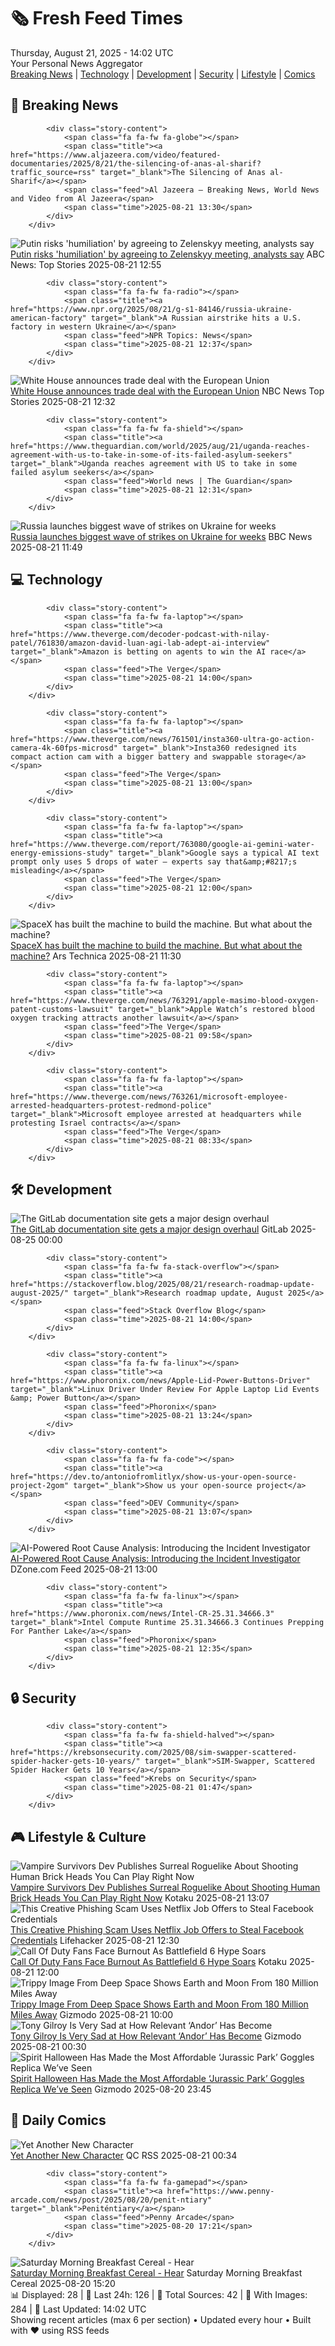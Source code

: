 <!-- Processing 54 RSS feeds at 2025-08-21 14:02:02 UTC -->
<!-- Processing: Saturday Morning Breakfast Cereal -->
<!-- Processing: Penny Arcade -->
<!-- Processing: Poorly Drawn Lines -->
<!-- Processing: Dilbert -->
<!-- Processing: Questionable Content -->
<!-- Processing: Dinosaur Comics -->
<!-- Processing: Al Jazeera Breaking News -->
<!-- Processing: CBC News -->
<!-- Error processing https://rss.cbc.ca/lineup/topstories.xml: The read operation timed out -->
<!-- Processing: Reuters Top News -->
<!-- Processing: ABC News Breaking -->
<!-- Processing: NBC News Breaking -->
<!-- Processing: Sky News World -->
<!-- Processing: The Verge -->
<!-- Processing: Ars Technica -->
<!-- Processing: O'Reilly Radar -->
<!-- Processing: StackOverflow Blog -->
<!-- Processing: Phoronix Linux News -->
<!-- Processing: OMG! Ubuntu -->
<!-- Processing: GitHub Blog -->
<!-- Processing: DZone -->
<!-- Processing: Coding Horror -->
<!-- Generated 6 new posts out of 21 feeds processed -->
<div class="newspaper-header">
    <h1 class="newspaper-title">🗞️ Fresh Feed Times</h1>
    <div class="newspaper-date">Thursday, August 21, 2025 - 14:02 UTC</div>
    <div class="newspaper-subtitle">Your Personal News Aggregator</div>
</div>

<div class="newspaper-nav">
    <a href="#breaking">Breaking News</a> |
    <a href="#tech">Technology</a> |
    <a href="#dev">Development</a> |
    <a href="#security">Security</a> |
    <a href="#lifestyle">Lifestyle</a> |
    <a href="#webcomics">Comics</a>
</div>

<div class="news-section breaking-news" id="breaking">
<h2 class="section-header">🚨 Breaking News</h2>
<div class="stories-container">
<div class="story">
            
            <div class="story-content">
                <span class="fa fa-fw fa-globe"></span>
                <span class="title"><a href="https://www.aljazeera.com/video/featured-documentaries/2025/8/21/the-silencing-of-anas-al-sharif?traffic_source=rss" target="_blank">The Silencing of Anas al-Sharif</a></span>
                <span class="feed">Al Jazeera – Breaking News, World News and Video from Al Jazeera</span>
                <span class="time">2025-08-21 13:30</span>
            </div>
        </div>
<div class="story">
            <img src="https://s.abcnews.com/images/International/Kyiv-memorial-DB-250820_1755703727218_hpMain_4x3t_384.jpg" alt="Putin risks &#x27;humiliation&#x27; by agreeing to Zelenskyy meeting, analysts say" class="story-image" loading="lazy" onerror="this.style.display='none'">
            <div class="story-content">
                <span class="fa fa-fw fa-tv"></span>
                <span class="title"><a href="https://abcnews.go.com/International/putin-zelenskyy-meeting-matters-happen/story?id=124813228" target="_blank">Putin risks &#x27;humiliation&#x27; by agreeing to Zelenskyy meeting, analysts say</a></span>
                <span class="feed">ABC News: Top Stories</span>
                <span class="time">2025-08-21 12:55</span>
            </div>
        </div>
<div class="story">
            
            <div class="story-content">
                <span class="fa fa-fw fa-radio"></span>
                <span class="title"><a href="https://www.npr.org/2025/08/21/g-s1-84146/russia-ukraine-american-factory" target="_blank">A Russian airstrike hits a U.S. factory in western Ukraine</a></span>
                <span class="feed">NPR Topics: News</span>
                <span class="time">2025-08-21 12:37</span>
            </div>
        </div>
<div class="story">
            <img src="https://media-cldnry.s-nbcnews.com/image/upload/t_fit_1500w/mpx/2704722219/2025_08/1755779552217_now_mnn_eu_trade_deal_announcement_250821_1920x1080-e628og.jpg" alt="White House announces trade deal with the European Union" class="story-image" loading="lazy" onerror="this.style.display='none'">
            <div class="story-content">
                <span class="fa fa-fw fa-broadcast-tower"></span>
                <span class="title"><a href="https://www.nbcnews.com/now/video/white-house-announces-trade-deal-with-the-european-union-245482565609" target="_blank">White House announces trade deal with the European Union</a></span>
                <span class="feed">NBC News Top Stories</span>
                <span class="time">2025-08-21 12:32</span>
            </div>
        </div>
<div class="story">
            
            <div class="story-content">
                <span class="fa fa-fw fa-shield"></span>
                <span class="title"><a href="https://www.theguardian.com/world/2025/aug/21/uganda-reaches-agreement-with-us-to-take-in-some-of-its-failed-asylum-seekers" target="_blank">Uganda reaches agreement with US to take in some failed asylum seekers</a></span>
                <span class="feed">World news | The Guardian</span>
                <span class="time">2025-08-21 12:31</span>
            </div>
        </div>
<div class="story">
            <img src="https://ichef.bbci.co.uk/ace/standard/240/cpsprodpb/7592/live/80b0af40-7e7d-11f0-83cc-c5da98c419b8.jpg" alt="Russia launches biggest wave of strikes on Ukraine for weeks" class="story-image" loading="lazy" onerror="this.style.display='none'">
            <div class="story-content">
                <span class="fa fa-fw fa-earth-americas"></span>
                <span class="title"><a href="https://www.bbc.com/news/articles/c62wj8yje2eo?at_medium=RSS&at_campaign=rss" target="_blank">Russia launches biggest wave of strikes on Ukraine for weeks</a></span>
                <span class="feed">BBC News</span>
                <span class="time">2025-08-21 11:49</span>
            </div>
        </div>
</div>
</div>
<div class="news-section tech-news" id="tech">
<h2 class="section-header">💻 Technology</h2>
<div class="stories-container">
<div class="story">
            
            <div class="story-content">
                <span class="fa fa-fw fa-laptop"></span>
                <span class="title"><a href="https://www.theverge.com/decoder-podcast-with-nilay-patel/761830/amazon-david-luan-agi-lab-adept-ai-interview" target="_blank">Amazon is betting on agents to win the AI race</a></span>
                <span class="feed">The Verge</span>
                <span class="time">2025-08-21 14:00</span>
            </div>
        </div>
<div class="story">
            
            <div class="story-content">
                <span class="fa fa-fw fa-laptop"></span>
                <span class="title"><a href="https://www.theverge.com/news/761501/insta360-ultra-go-action-camera-4k-60fps-microsd" target="_blank">Insta360 redesigned its compact action cam with a bigger battery and swappable storage</a></span>
                <span class="feed">The Verge</span>
                <span class="time">2025-08-21 13:00</span>
            </div>
        </div>
<div class="story">
            
            <div class="story-content">
                <span class="fa fa-fw fa-laptop"></span>
                <span class="title"><a href="https://www.theverge.com/report/763080/google-ai-gemini-water-energy-emissions-study" target="_blank">Google says a typical AI text prompt only uses 5 drops of water — experts say that&amp;#8217;s misleading</a></span>
                <span class="feed">The Verge</span>
                <span class="time">2025-08-21 12:00</span>
            </div>
        </div>
<div class="story">
            <img src="https://cdn.arstechnica.net/wp-content/uploads/2025/08/starfactory-500x500.jpg" alt="SpaceX has built the machine to build the machine. But what about the machine?" class="story-image" loading="lazy" onerror="this.style.display='none'">
            <div class="story-content">
                <span class="fa fa-fw fa-cog"></span>
                <span class="title"><a href="https://arstechnica.com/space/2025/08/spacex-has-built-the-machine-to-build-the-machine-but-what-about-the-machine/" target="_blank">SpaceX has built the machine to build the machine. But what about the machine?</a></span>
                <span class="feed">Ars Technica</span>
                <span class="time">2025-08-21 11:30</span>
            </div>
        </div>
<div class="story">
            
            <div class="story-content">
                <span class="fa fa-fw fa-laptop"></span>
                <span class="title"><a href="https://www.theverge.com/news/763291/apple-masimo-blood-oxygen-patent-customs-lawsuit" target="_blank">Apple Watch’s restored blood oxygen tracking attracts another lawsuit</a></span>
                <span class="feed">The Verge</span>
                <span class="time">2025-08-21 09:58</span>
            </div>
        </div>
<div class="story">
            
            <div class="story-content">
                <span class="fa fa-fw fa-laptop"></span>
                <span class="title"><a href="https://www.theverge.com/news/763261/microsoft-employee-arrested-headquarters-protest-redmond-police" target="_blank">Microsoft employee arrested at headquarters while protesting Israel contracts</a></span>
                <span class="feed">The Verge</span>
                <span class="time">2025-08-21 08:33</span>
            </div>
        </div>
</div>
</div>
<div class="news-section dev-news" id="dev">
<h2 class="section-header">🛠️ Development</h2>
<div class="stories-container">
<div class="story">
            <img src="https://res.cloudinary.com/about-gitlab-com/image/upload/v1755617168/gz45eaygeb0nizf1kwyu.png" alt="The GitLab documentation site gets a major design overhaul" class="story-image" loading="lazy" onerror="this.style.display='none'">
            <div class="story-content">
                <span class="fa fa-fw fa-gitlab"></span>
                <span class="title"><a href="https://about.gitlab.com/blog/blog-post-slug/" target="_blank">The GitLab documentation site gets a major design overhaul</a></span>
                <span class="feed">GitLab</span>
                <span class="time">2025-08-25 00:00</span>
            </div>
        </div>
<div class="story">
            
            <div class="story-content">
                <span class="fa fa-fw fa-stack-overflow"></span>
                <span class="title"><a href="https://stackoverflow.blog/2025/08/21/research-roadmap-update-august-2025/" target="_blank">Research roadmap update, August 2025</a></span>
                <span class="feed">Stack Overflow Blog</span>
                <span class="time">2025-08-21 14:00</span>
            </div>
        </div>
<div class="story">
            
            <div class="story-content">
                <span class="fa fa-fw fa-linux"></span>
                <span class="title"><a href="https://www.phoronix.com/news/Apple-Lid-Power-Buttons-Driver" target="_blank">Linux Driver Under Review For Apple Laptop Lid Events &amp; Power Button</a></span>
                <span class="feed">Phoronix</span>
                <span class="time">2025-08-21 13:24</span>
            </div>
        </div>
<div class="story">
            
            <div class="story-content">
                <span class="fa fa-fw fa-code"></span>
                <span class="title"><a href="https://dev.to/antoniofromlitlyx/show-us-your-open-source-project-2gom" target="_blank">Show us your open-source project</a></span>
                <span class="feed">DEV Community</span>
                <span class="time">2025-08-21 13:07</span>
            </div>
        </div>
<div class="story">
            <img src="https://dz2cdn1.dzone.com/thumbnail?fid=18570288&w=600" alt="AI-Powered Root Cause Analysis: Introducing the Incident Investigator" class="story-image" loading="lazy" onerror="this.style.display='none'">
            <div class="story-content">
                <span class="fa fa-fw fa-newspaper"></span>
                <span class="title"><a href="https://dzone.com/articles/introducing-the-incident-investigator" target="_blank">AI-Powered Root Cause Analysis: Introducing the Incident Investigator</a></span>
                <span class="feed">DZone.com Feed</span>
                <span class="time">2025-08-21 13:00</span>
            </div>
        </div>
<div class="story">
            
            <div class="story-content">
                <span class="fa fa-fw fa-linux"></span>
                <span class="title"><a href="https://www.phoronix.com/news/Intel-CR-25.31.34666.3" target="_blank">Intel Compute Runtime 25.31.34666.3 Continues Prepping For Panther Lake</a></span>
                <span class="feed">Phoronix</span>
                <span class="time">2025-08-21 12:35</span>
            </div>
        </div>
</div>
</div>
<div class="news-section security-news" id="security">
<h2 class="section-header">🔒 Security</h2>
<div class="stories-container">
<div class="story">
            
            <div class="story-content">
                <span class="fa fa-fw fa-shield-halved"></span>
                <span class="title"><a href="https://krebsonsecurity.com/2025/08/sim-swapper-scattered-spider-hacker-gets-10-years/" target="_blank">SIM-Swapper, Scattered Spider Hacker Gets 10 Years</a></span>
                <span class="feed">Krebs on Security</span>
                <span class="time">2025-08-21 01:47</span>
            </div>
        </div>
</div>
</div>
<div class="news-section lifestyle-news" id="lifestyle">
<h2 class="section-header">🎮 Lifestyle & Culture</h2>
<div class="stories-container">
<div class="story">
            <img src="https://kotaku.com/app/uploads/2025/08/Brickhead.jpg" alt="Vampire Survivors Dev Publishes Surreal Roguelike About Shooting Human Brick Heads You Can Play Right Now" class="story-image" loading="lazy" onerror="this.style.display='none'">
            <div class="story-content">
                <span class="fa fa-fw fa-gamepad"></span>
                <span class="title"><a href="https://kotaku.com/vampire-survivors-balatro-kill-the-brickman-poncle-roguelike-2000619132" target="_blank">Vampire Survivors Dev Publishes Surreal Roguelike About Shooting Human Brick Heads You Can Play Right Now</a></span>
                <span class="feed">Kotaku</span>
                <span class="time">2025-08-21 13:07</span>
            </div>
        </div>
<div class="story">
            <img src="https://lifehacker.com/imagery/articles/01K343T59DEF709AX9JFJ8EY0J/hero-image.png" alt="This Creative Phishing Scam Uses Netflix Job Offers to Steal Facebook Credentials" class="story-image" loading="lazy" onerror="this.style.display='none'">
            <div class="story-content">
                <span class="fa fa-fw fa-life-ring"></span>
                <span class="title"><a href="https://lifehacker.com/tech/this-scam-uses-netflix-job-offers-to-steal-facebook-credentials?utm_medium=RSS" target="_blank">This Creative Phishing Scam Uses Netflix Job Offers to Steal Facebook Credentials</a></span>
                <span class="feed">Lifehacker</span>
                <span class="time">2025-08-21 12:30</span>
            </div>
        </div>
<div class="story">
            <img src="https://kotaku.com/app/uploads/2025/08/blops76.jpg" alt="Call Of Duty Fans Face Burnout As Battlefield 6 Hype Soars" class="story-image" loading="lazy" onerror="this.style.display='none'">
            <div class="story-content">
                <span class="fa fa-fw fa-gamepad"></span>
                <span class="title"><a href="https://kotaku.com/call-of-duty-black-ops-7-bad-bf6-battlefield-6-hype-trailer-2000618912" target="_blank">Call Of Duty Fans Face Burnout As Battlefield 6 Hype Soars</a></span>
                <span class="feed">Kotaku</span>
                <span class="time">2025-08-21 12:00</span>
            </div>
        </div>
<div class="story">
            <img src="https://gizmodo.com/app/uploads/2025/08/psyche-image-of-earth-and-moon.jpg" alt="Trippy Image From Deep Space Shows Earth and Moon From 180 Million Miles Away" class="story-image" loading="lazy" onerror="this.style.display='none'">
            <div class="story-content">
                <span class="fa fa-fw fa-computer"></span>
                <span class="title"><a href="https://gizmodo.com/trippy-image-from-deep-space-shows-earth-and-moon-from-180-million-miles-away-2000645879" target="_blank">Trippy Image From Deep Space Shows Earth and Moon From 180 Million Miles Away</a></span>
                <span class="feed">Gizmodo</span>
                <span class="time">2025-08-21 10:00</span>
            </div>
        </div>
<div class="story">
            <img src="https://gizmodo.com/app/uploads/2025/08/Andor-Disney-Plus-Lucasfilm.jpg" alt="Tony Gilroy Is Very Sad at How Relevant ‘Andor’ Has Become" class="story-image" loading="lazy" onerror="this.style.display='none'">
            <div class="story-content">
                <span class="fa fa-fw fa-computer"></span>
                <span class="title"><a href="https://gizmodo.com/tony-gilroy-is-very-sad-at-how-relevant-andor-has-become-2000645693" target="_blank">Tony Gilroy Is Very Sad at How Relevant ‘Andor’ Has Become</a></span>
                <span class="feed">Gizmodo</span>
                <span class="time">2025-08-21 00:30</span>
            </div>
        </div>
<div class="story">
            <img src="https://gizmodo.com/app/uploads/2025/08/Jurassic-Park-Goggles-Spirit-Halloween.jpg" alt="Spirit Halloween Has Made the Most Affordable ‘Jurassic Park’ Goggles Replica We’ve Seen" class="story-image" loading="lazy" onerror="this.style.display='none'">
            <div class="story-content">
                <span class="fa fa-fw fa-computer"></span>
                <span class="title"><a href="https://gizmodo.com/spirit-halloween-has-made-the-most-affordable-jurassic-park-goggles-replica-weve-seen-2000645890" target="_blank">Spirit Halloween Has Made the Most Affordable ‘Jurassic Park’ Goggles Replica We’ve Seen</a></span>
                <span class="feed">Gizmodo</span>
                <span class="time">2025-08-20 23:45</span>
            </div>
        </div>
</div>
</div>
<div class="news-section webcomics-section" id="webcomics">
<h2 class="section-header">🎨 Daily Comics</h2>
<div class="stories-container">
<div class="story">
            <img src="http://www.questionablecontent.net/comics/5640.png" alt="Yet Another New Character" class="story-image" loading="lazy" onerror="this.style.display='none'">
            <div class="story-content">
                <span class="fa fa-fw fa-music"></span>
                <span class="title"><a href="http://questionablecontent.net/view.php?comic=5640" target="_blank">Yet Another New Character</a></span>
                <span class="feed">QC RSS</span>
                <span class="time">2025-08-21 00:34</span>
            </div>
        </div>
<div class="story">
            
            <div class="story-content">
                <span class="fa fa-fw fa-gamepad"></span>
                <span class="title"><a href="https://www.penny-arcade.com/news/post/2025/08/20/penit-ntiary" target="_blank">Peniténtiary</a></span>
                <span class="feed">Penny Arcade</span>
                <span class="time">2025-08-20 17:21</span>
            </div>
        </div>
<div class="story">
            <img src="https://www.smbc-comics.com/comics/1755560891-20250820.png" alt="Saturday Morning Breakfast Cereal - Hear" class="story-image" loading="lazy" onerror="this.style.display='none'">
            <div class="story-content">
                <span class="fa fa-fw fa-smile"></span>
                <span class="title"><a href="https://www.smbc-comics.com/comic/hear" target="_blank">Saturday Morning Breakfast Cereal - Hear</a></span>
                <span class="feed">Saturday Morning Breakfast Cereal</span>
                <span class="time">2025-08-20 15:20</span>
            </div>
        </div>
</div>
</div>

<div class="newspaper-footer">
    <div class="stats">
        📊 Displayed: 28 | 📅 Last 24h: 126 | 📡 Total Sources: 42 | 📸 With Images: 284 |
        🔄 Last Updated: 14:02 UTC
    </div>
    <div class="footer-note">
        Showing recent articles (max 6 per section) • Updated every hour • Built with ❤️ using RSS feeds
    </div>
</div>
